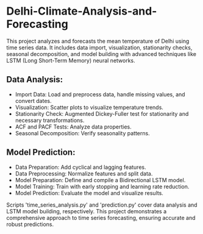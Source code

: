 # Delhi-Climate-Analysis-and-Forecasting
This project analyzes and forecasts the mean temperature of Delhi using time series data. It includes data import, visualization, stationarity checks, seasonal decomposition, and model building with advanced techniques like LSTM (Long Short-Term Memory) neural networks.
## Data Analysis:

- Import Data: Load and preprocess data, handle missing values, and convert dates.
- Visualization: Scatter plots to visualize temperature trends.
- Stationarity Check: Augmented Dickey-Fuller test for stationarity and necessary transformations.
- ACF and PACF Tests: Analyze data properties.
- Seasonal Decomposition: Verify seasonality patterns.

## Model Prediction:

- Data Preparation: Add cyclical and lagging features.
- Data Preprocessing: Normalize features and split data.
- Model Preparation: Define and compile a Bidirectional LSTM model.
- Model Training: Train with early stopping and learning rate reduction.
- Model Prediction: Evaluate the model and visualize results.

Scripts 'time_series_analysis.py' and 'prediction.py' cover data analysis and LSTM model building, respectively. This project demonstrates a comprehensive approach to time series forecasting, ensuring accurate and robust predictions.
